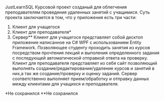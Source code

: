 JustLearnSQL
 Курсовой проект созданый для облегчения преподавателям проведения удаленных занятий с учащимися. 
 Суть проекта заключается в том, что у приложения есть три части:
   1. Клиент для учащегося
   2. Клиент для преподавателя*
   3. Сервер**
  Клиент для учащегося представляет собой десктоп приложение написанное на С# WPF с использованием Entity Framework. Позволяющее студенту проходить занятия 
из курсов посредством прочтения лекций и выполения определенного задания с последующей автоматической отправкой ответа на проверку.
  Клиент для преподавателя представляет из себя сайт позволяющий выполнять создание/редактирование/удаление курсов и занятий в них,а так же создание/проверку 
и оценку заданий.
  Сервер соответственно выполняет прием/обработку и отправку данных между клиентами для учащихся и преподавателя.
  
  *Не сохранился
  **Не сохранился
